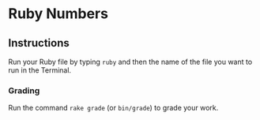 # Ruby Numbers

## Instructions

Run your Ruby file by typing `ruby` and then the name of the file you want to run in the Terminal.

### Grading

Run the command `rake grade` (or `bin/grade`) to grade your work.
